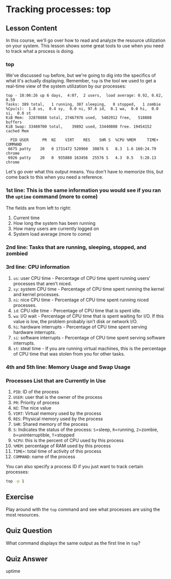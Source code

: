 # Tracking processes: top

## Lesson Content

In this course, we'll go over how to read and analyze the resource utilization on your system. This lesson shows some great tools to use when you need to track what a process is doing.

### top

We've discussed `top` before, but we're going to dig into the specifics of what it's actually displaying. Remember, `top` is the tool we used to get a real-time view of the system utilization by our processes:

```plaintext
top - 18:06:26 up 6 days,  4:07,  2 users,  load average: 0.92, 0.62, 0.59
Tasks: 389 total,   1 running, 387 sleeping,   0 stopped,   1 zombie
%Cpu(s):  1.8 us,  0.4 sy,  0.0 ni, 97.6 id,  0.1 wa,  0.0 hi,  0.0 si,  0.0 st
KiB Mem:  32870888 total, 27467976 used,  5402912 free,   518808 buffers
KiB Swap: 33480700 total,    39892 used, 33440808 free. 19454152 cached Mem

  PID USER      PR  NI    VIRT    RES    SHR S  %CPU %MEM     TIME+ COMMAND
 6675 patty    20   0 1731472 520960  30876 S   8.3  1.6 160:24.79 chrome
 6926 patty    20   0  935888 163456  25576 S   4.3  0.5   5:28.13 chrome
```

Let's go over what this output means. You don't have to memorize this, but come back to this when you need a reference.

### 1st line: This is the same information you would see if you ran the `uptime` command (more to come)

The fields are from left to right:

1. Current time
2. How long the system has been running
3. How many users are currently logged on
4. System load average (more to come)

### 2nd line: Tasks that are running, sleeping, stopped, and zombied

### 3rd line: CPU information

1. `us`: user CPU time - Percentage of CPU time spent running users’ processes that aren’t niced.
2. `sy`: system CPU time - Percentage of CPU time spent running the kernel and kernel processes.
3. `ni`: nice CPU time - Percentage of CPU time spent running niced processes.
4. `id`: CPU idle time - Percentage of CPU time that is spent idle.
5. `wa`: I/O wait - Percentage of CPU time that is spent waiting for I/O. If this value is low, the problem probably isn’t disk or network I/O.
6. `hi`: hardware interrupts - Percentage of CPU time spent serving hardware interrupts.
7. `si`: software interrupts - Percentage of CPU time spent serving software interrupts.
8. `st`: steal time - If you are running virtual machines, this is the percentage of CPU time that was stolen from you for other tasks.

### 4th and 5th line: Memory Usage and Swap Usage

### Processes List that are Currently in Use

1. `PID`: ID of the process
2. `USER`: user that is the owner of the process
3. `PR`: Priority of process
4. `NI`: The nice value
5. `VIRT`: Virtual memory used by the process
6. `RES`: Physical memory used by the process
7. `SHR`: Shared memory of the process
8. `S`: Indicates the status of the process: `S`=sleep, `R`=running, `Z`=zombie, `D`=uninterruptible, `T`=stopped
9. `%CPU`: this is the percent of CPU used by this process
10. `%MEM`: percentage of RAM used by this process
11. `TIME+`: total time of activity of this process
12. `COMMAND`: name of the process

You can also specify a process ID if you just want to track certain processes:

```bash
top -p 1
```

## Exercise

Play around with the `top` command and see what processes are using the most resources.

## Quiz Question

What command displays the same output as the first line in `top`?

## Quiz Answer

uptime

